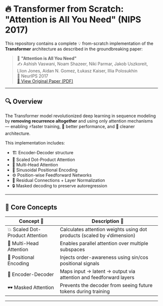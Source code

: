 # 🔥 Transformer from Scratch: "Attention is All You Need" (NIPS 2017)

This repository contains a complete 💡 from-scratch implementation of the **Transformer** architecture as described in the groundbreaking paper:

> 📜 **"Attention is All You Need"**  
> ✍️ Ashish Vaswani, Noam Shazeer, Niki Parmar, Jakob Uszkoreit, Llion Jones, Aidan N. Gomez, Łukasz Kaiser, Illia Polosukhin  
> 🧠 NeurIPS 2017  
> [📄 View Original Paper (PDF)](./paper/NIPS-2017-attention-is-all-you-need-Paper.pdf)

---

## 🔍 Overview

The Transformer model revolutionized deep learning in sequence modeling by **removing recurrence altogether** and using only attention mechanisms — enabling ⚡faster training, 💯 better performance, and 🧱 cleaner architecture.

This implementation includes:
- 🏗️ Encoder-Decoder structure
- 🧮 Scaled Dot-Product Attention
- 🎯 Multi-Head Attention
- 🧭 Sinusoidal Positional Encoding
- ⚙️ Position-wise Feedforward Networks
- 🧱 Residual Connections + Layer Normalization
- 🔒 Masked decoding to preserve autoregression

---

## 🧠 Core Concepts

| Concept 🔑                      | Description 📘                                                                 |
|-------------------------------|--------------------------------------------------------------------------------|
| 💥 Scaled Dot-Product Attention | Calculates attention weights using dot products (scaled by √dimension)        |
| 🧠 Multi-Head Attention         | Enables parallel attention over multiple subspaces                            |
| 🧭 Positional Encoding          | Injects order-awareness using sin/cos positional signals                      |
| 🧱 Encoder-Decoder              | Maps input → latent → output via attention and feedforward layers            |
| 🕶️ Masked Attention             | Prevents the decoder from seeing future tokens during training               |

---




